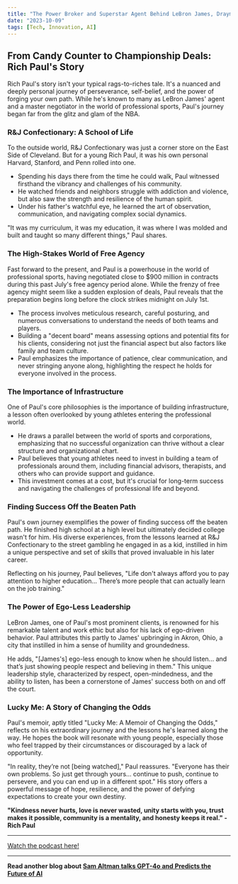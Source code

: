 ```yaml
---
title: "The Power Broker and Superstar Agent Behind LeBron James, Draymond Green, and Others | Rich Paul"
date: "2023-10-09"
tags: [Tech, Innovation, AI]
---
```


## From Candy Counter to Championship Deals: Rich Paul's Story

Rich Paul's story isn't your typical rags-to-riches tale. It's a nuanced and deeply personal journey of perseverance, self-belief, and the power of forging your own path. While he's known to many as LeBron James' agent and a master negotiator in the world of professional sports, Paul's journey began far from the glitz and glam of the NBA.

### R&J Confectionary: A School of Life

To the outside world, R&J Confectionary was just a corner store on the East Side of Cleveland. But for a young Rich Paul, it was his own personal Harvard, Stanford, and Penn rolled into one.

- Spending his days there from the time he could walk, Paul witnessed firsthand the vibrancy and challenges of his community.
- He watched friends and neighbors struggle with addiction and violence, but also saw the strength and resilience of the human spirit.
- Under his father's watchful eye, he learned the art of observation, communication, and navigating complex social dynamics.

"It was my curriculum, it was my education, it was where I was molded and built and taught so many different things," Paul shares.

### The High-Stakes World of Free Agency

Fast forward to the present, and Paul is a powerhouse in the world of professional sports, having negotiated close to $900 million in contracts during this past July's free agency period alone. While the frenzy of free agency might seem like a sudden explosion of deals, Paul reveals that the preparation begins long before the clock strikes midnight on July 1st.

- The process involves meticulous research, careful posturing, and numerous conversations to understand the needs of both teams and players.
- Building a "decent board" means assessing options and potential fits for his clients, considering not just the financial aspect but also factors like family and team culture.
- Paul emphasizes the importance of patience, clear communication, and never stringing anyone along, highlighting the respect he holds for everyone involved in the process.

### The Importance of Infrastructure

One of Paul's core philosophies is the importance of building infrastructure, a lesson often overlooked by young athletes entering the professional world.

- He draws a parallel between the world of sports and corporations, emphasizing that no successful organization can thrive without a clear structure and organizational chart.
- Paul believes that young athletes need to invest in building a team of professionals around them, including financial advisors, therapists, and others who can provide support and guidance.
- This investment comes at a cost, but it's crucial for long-term success and navigating the challenges of professional life and beyond.

### Finding Success Off the Beaten Path

Paul's own journey exemplifies the power of finding success off the beaten path. He finished high school at a high level but ultimately decided college wasn't for him. His diverse experiences, from the lessons learned at R&J Confectionary to the street gambling he engaged in as a kid, instilled in him a unique perspective and set of skills that proved invaluable in his later career.

Reflecting on his journey, Paul believes, "Life don't always afford you to pay attention to higher education... There’s more people that can actually learn on the job training."

### The Power of Ego-Less Leadership

LeBron James, one of Paul's most prominent clients, is renowned for his remarkable talent and work ethic but also for his lack of ego-driven behavior. Paul attributes this partly to James' upbringing in Akron, Ohio, a city that instilled in him a sense of humility and groundedness.

He adds, "[James's] ego-less enough to know when he should listen... and that’s just showing people respect and believing in them." This unique leadership style, characterized by respect, open-mindedness, and the ability to listen, has been a cornerstone of James' success both on and off the court.

### Lucky Me: A Story of Changing the Odds

Paul's memoir, aptly titled "Lucky Me: A Memoir of Changing the Odds," reflects on his extraordinary journey and the lessons he's learned along the way. He hopes the book will resonate with young people, especially those who feel trapped by their circumstances or discouraged by a lack of opportunity.

"In reality, they’re not [being watched]," Paul reassures. "Everyone has their own problems. So just get through yours... continue to push, continue to persevere, and you can end up in a different spot." His story offers a powerful message of hope, resilience, and the power of defying expectations to create your own destiny.

**"Kindness never hurts, love is never wasted, unity starts with you, trust makes it possible, community is a mentality, and honesty keeps it real." - Rich Paul**

---

<a href="https://youtube.com/watch?v=t1yWC-HufEA" target="_blank">Watch the podcast here!</a>

---

**Read another blog about [Sam Altman talks GPT-4o and Predicts the Future of AI](./20240514-samaltman-theloganbartlettshow)**
